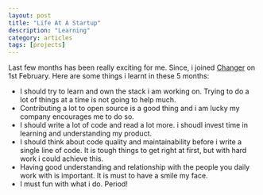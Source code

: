 ```yaml
---
layout: post
title: "Life At A Startup"
description: "Learning"
category: articles
tags: [projects]
---
```


Last few months has been really exciting for me. Since, i joined [Changer](http://changer.nl)
on 1st February.
Here are some things i learnt in these 5 months:

- I should try to learn and own the stack i am  working on. Trying to do a lot of things at a time is not going to help much.
- Contributing a lot to open source is a good thing and i am lucky my company encourages me to do so.
- I should write a lot of code and read a lot more. i shoudl invest time in learning and understanding my product. 
- I should think about code quality and maintainability before i write a single line of code. It is tough things to get right at first, but with hard work i could achieve this.
- Having good understanding and relationship with the people you daily work with is important. It is must to have a smile my face.
- I must fun with what i do. Period!
